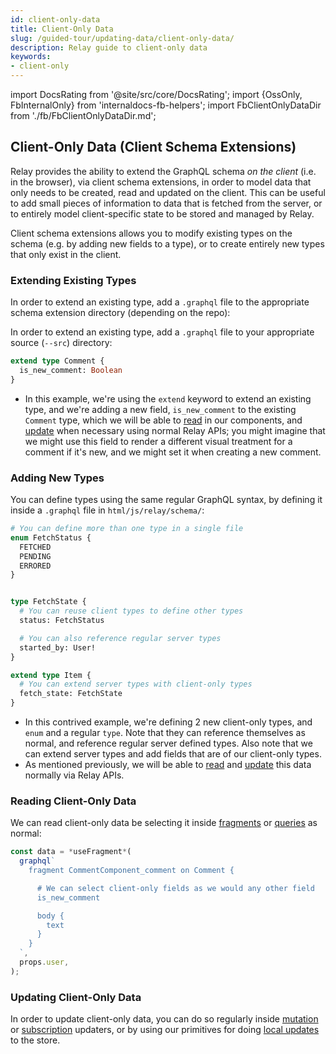 ```yaml
---
id: client-only-data
title: Client-Only Data
slug: /guided-tour/updating-data/client-only-data/
description: Relay guide to client-only data
keywords:
- client-only
---
```


import DocsRating from '@site/src/core/DocsRating';
import {OssOnly, FbInternalOnly} from 'internaldocs-fb-helpers';
import FbClientOnlyDataDir from './fb/FbClientOnlyDataDir.md';

## Client-Only Data (Client Schema Extensions)

Relay provides the ability to extend the GraphQL schema *on the client* (i.e. in the browser), via client schema extensions, in order to model data that only needs to be created, read and updated on the client. This can be useful to add small pieces of information to data that is fetched from the server, or to entirely model client-specific state to be stored and managed by Relay.

Client schema extensions allows you to modify existing types on the schema (e.g. by adding new fields to a type), or to create entirely new types that only exist in the client.


### Extending Existing Types

<FbInternalOnly>

In order to extend an existing type, add a `.graphql` file to the appropriate schema extension directory (depending on the repo):

</FbInternalOnly>

<OssOnly>

In order to extend an existing type, add a `.graphql` file to your appropriate source (`--src`) directory:

</OssOnly>


```graphql
extend type Comment {
  is_new_comment: Boolean
}
```

<FbInternalOnly>

  <FbClientOnlyDataDir />

</FbInternalOnly>

<OssOnly>

* In this example, we're using the `extend` keyword to extend an existing type, and we're adding a new field, `is_new_comment` to the existing `Comment` type, which we will be able to [read](#reading-client-only-data) in our components, and [update](#updating-client-only-data) when necessary using normal Relay APIs; you might imagine that we might use this field to render a different visual treatment for a comment if it's new, and we might set it when creating a new comment.

</OssOnly>

### Adding New Types

You can define types using the same regular GraphQL syntax, by defining it inside a `.graphql` file in  `html/js/relay/schema/`:


```graphql
# You can define more than one type in a single file
enum FetchStatus {
  FETCHED
  PENDING
  ERRORED
}


type FetchState {
  # You can reuse client types to define other types
  status: FetchStatus

  # You can also reference regular server types
  started_by: User!
}

extend type Item {
  # You can extend server types with client-only types
  fetch_state: FetchState
}
```

* In this contrived example, we're defining 2 new client-only types, and `enum` and a regular `type`. Note that they can reference themselves as normal, and reference regular server defined types. Also note that we can extend server types and add fields that are of our client-only types.
* As mentioned previously, we will be able to [read](#reading-client-only-data) and [update](#updating-client-only-data) this data normally via Relay APIs.



### Reading Client-Only Data

We can read client-only data be selecting it inside [fragments](../../rendering/fragments/) or [queries](../../rendering/queries/) as normal:

```js
const data = *useFragment*(
  graphql`
    fragment CommentComponent_comment on Comment {

      # We can select client-only fields as we would any other field
      is_new_comment

      body {
        text
      }
    }
  `,
  props.user,
);
```



### Updating Client-Only Data

In order to update client-only data, you can do so regularly inside [mutation](../graphql-mutations/) or [subscription](../graphql-subscriptions/) updaters, or by using our primitives for doing [local updates](../local-data-updates/) to the store.


<DocsRating />
